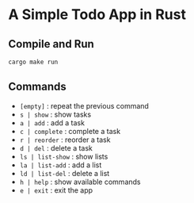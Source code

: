 # A Simple Todo App in Rust

## Compile and Run 

```bash
cargo make run
```

## Commands

- `[empty]` : repeat the previous command
- `s | show` : show tasks
- `a | add` : add a task
- `c | complete` : complete a task
- `r | reorder` : reorder a task
- `d | del` : delete a task
- `ls | list-show` : show lists
- `la | list-add` : add a list
- `ld | list-del` : delete a list
- `h | help` : show available commands
- `e | exit` : exit the app
